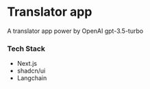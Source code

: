 # Translator app

A translator app power by OpenAI gpt-3.5-turbo

### Tech Stack

- Next.js
- shadcn/ui
- Langchain
                  